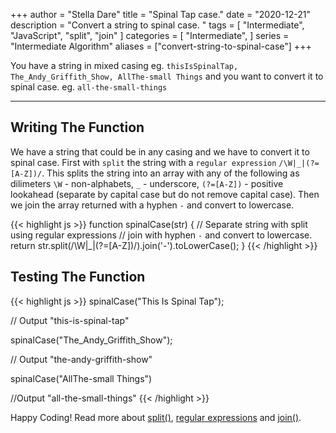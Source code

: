 +++
author = "Stella Dare"
title = "Spinal Tap case."
date = "2020-12-21"
description = "Convert a string to spinal case. "
tags = [
    "Intermediate",
    "JavaScript",
    "split",
    "join"
]
categories = [
    "Intermediate",
]
series = "Intermediate Algorithm"
aliases = ["convert-string-to-spinal-case"]
+++

You have a string in mixed casing eg. `thisIsSpinalTap, The_Andy_Griffith_Show, AllThe-small Things` and you want to convert it to spinal case. eg. `all-the-small-things`

<!--more-->

---
## Writing The Function
We have a string that could be in any casing and we have to convert it to spinal case. 
First with `split` the string with a `regular expression` `/\W|_|(?=[A-Z])/`. This splits the string into an array with any of the following as dilimeters `\W` -  non-alphabets, `_` - underscore, `(?=[A-Z])` - positive lookahead (separate by capital case but do not remove capital case). Then we join the array returned with a hyphen `-` and convert to lowercase.


{{< highlight js >}}
function spinalCase(str) {
    // Separate string with split using regular expressions
    // join with hyphen `-` and convert to lowercase.
  return str.split(/\W|_|(?=[A-Z])/).join('-').toLowerCase();
}
{{< /highlight >}}

## Testing The Function
{{< highlight js >}}
spinalCase("This Is Spinal Tap");

// Output
"this-is-spinal-tap"


spinalCase("The_Andy_Griffith_Show");

// Output
"the-andy-griffith-show"

spinalCase("AllThe-small Things")

//Output
"all-the-small-things"
{{< /highlight >}}

Happy Coding! Read more about [split()](https://developer.mozilla.org/en-US/docs/Web/JavaScript/Reference/Global_Objects/String/split), [regular expressions](https://developer.mozilla.org/en-US/docs/Web/JavaScript/Guide/Regular_Expressions) and [join()](https://developer.mozilla.org/en-US/docs/Web/JavaScript/Reference/Global_Objects/Array/join).